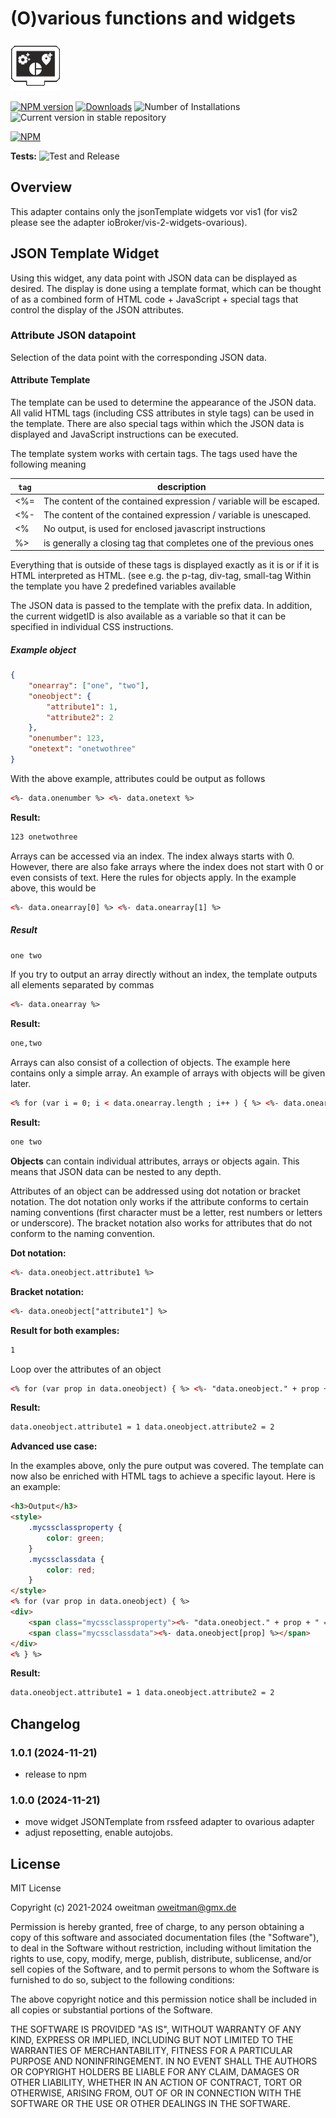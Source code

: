 # (O)various functions and widgets

![Logo](admin/ovarious.png)

[![NPM version](https://img.shields.io/npm/v/iobroker.ovarious.svg)](https://www.npmjs.com/package/iobroker.ovarious)
[![Downloads](https://img.shields.io/npm/dm/iobroker.ovarious.svg)](https://www.npmjs.com/package/iobroker.ovarious)
![Number of Installations](https://iobroker.live/badges/ovarious-installed.svg)
![Current version in stable repository](https://iobroker.live/badges/ovarious-stable.svg)

[![NPM](https://nodei.co/npm/iobroker.ovarious.png?downloads=true)](https://nodei.co/npm/iobroker.ovarious/)

**Tests:** ![Test and Release](https://github.com/oweitman/ioBroker.ovarious/workflows/Test%20and%20Release/badge.svg)

## Overview

This adapter contains only the jsonTemplate widgets vor vis1 (for vis2 please see the adapter ioBroker/vis-2-widgets-ovarious).

## JSON Template Widget

Using this widget, any data point with JSON data can be displayed as desired.
The display is done using a template format, which can be thought of as a combined form of HTML code + JavaScript + special tags that control the display of the JSON attributes.

### Attribute JSON datapoint

Selection of the data point with the corresponding JSON data.

#### Attribute Template

The template can be used to determine the appearance of the JSON data. All valid HTML tags (including CSS attributes in style tags) can be used in the template.
There are also special tags within which the JSON data is displayed and JavaScript instructions can be executed.

The template system works with certain tags.
The tags used have the following meaning

| `tag` | description                                                         |
| ----- | ------------------------------------------------------------------- |
| <%=   | The content of the contained expression / variable will be escaped. |
| <%-   | The content of the contained expression / variable is unescaped.    |
| <%    | No output, is used for enclosed javascript instructions             |
| %>    | is generally a closing tag that completes one of the previous ones  |

Everything that is outside of these tags is displayed exactly as it is or if it is HTML interpreted as HTML. (see e.g. the p-tag, div-tag, small-tag
Within the template you have 2 predefined variables available

The JSON data is passed to the template with the prefix data. In addition, the current widgetID is also available as a variable so that it can be specified in individual CSS instructions.

##### Example object

```json
{
    "onearray": ["one", "two"],
    "oneobject": {
        "attribute1": 1,
        "attribute2": 2
    },
    "onenumber": 123,
    "onetext": "onetwothree"
}
```

With the above example, attributes could be output as follows

```html
<%- data.onenumber %> <%- data.onetext %>
```

**Result:**

```html
123 onetwothree
```

Arrays can be accessed via an index. The index always starts with 0. However, there are also fake arrays where the index does not start with 0 or even consists of text. Here the rules for objects apply. In the example above, this would be

```html
<%- data.onearray[0] %> <%- data.onearray[1] %>
```

##### Result

```html
one two
```

If you try to output an array directly without an index, the template outputs all elements separated by commas

```html
<%- data.onearray %>
```

**Result:**

```html
one,two
```

Arrays can also consist of a collection of objects. The example here contains only a simple array. An example of arrays with objects will be given later.

```html
<% for (var i = 0; i < data.onearray.length ; i++ ) { %> <%- data.onearray[i] %> <% } %>
```

**Result:**

```html
one two
```

**Objects** can contain individual attributes, arrays or objects again. This means that JSON data can be nested to any depth.

Attributes of an object can be addressed using dot notation or bracket notation. The dot notation only works if the attribute conforms to certain naming conventions (first character must be a letter, rest numbers or letters or underscore).
The bracket notation also works for attributes that do not conform to the naming convention.

**Dot notation:**

```html
<%- data.oneobject.attribute1 %>
```

**Bracket notation:**

```html
<%- data.oneobject["attribute1"] %>
```

**Result for both examples:**

```html
1
```

Loop over the attributes of an object

```html
<% for (var prop in data.oneobject) { %> <%- "data.oneobject." + prop + " = " + data.oneobject[prop] %> <% } %>
```

**Result:**

```html
data.oneobject.attribute1 = 1 data.oneobject.attribute2 = 2
```

**Advanced use case:**

In the examples above, only the pure output was covered. The template can now also be enriched with HTML tags to achieve a specific layout. Here is an example:

```html
<h3>Output</h3>
<style>
    .mycssclassproperty {
        color: green;
    }
    .mycssclassdata {
        color: red;
    }
</style>
<% for (var prop in data.oneobject) { %>
<div>
    <span class="mycssclassproperty"><%- "data.oneobject." + prop + " = " %></span>
    <span class="mycssclassdata"><%- data.oneobject[prop] %></span>
</div>
<% } %>
```

**Result:**

```html
data.oneobject.attribute1 = 1 data.oneobject.attribute2 = 2
```

## Changelog

<!--
  Placeholder for the next version (at the beginning of the line):
  ### **WORK IN PROGRESS**
-->

### 1.0.1 (2024-11-21)

-   release to npm

### 1.0.0 (2024-11-21)

-   move widget JSONTemplate from rssfeed adapter to ovarious adapter
-   adjust reposetting, enable autojobs.

## License

MIT License

Copyright (c) 2021-2024 oweitman <oweitman@gmx.de>

Permission is hereby granted, free of charge, to any person obtaining a copy
of this software and associated documentation files (the "Software"), to deal
in the Software without restriction, including without limitation the rights
to use, copy, modify, merge, publish, distribute, sublicense, and/or sell
copies of the Software, and to permit persons to whom the Software is
furnished to do so, subject to the following conditions:

The above copyright notice and this permission notice shall be included in all
copies or substantial portions of the Software.

THE SOFTWARE IS PROVIDED "AS IS", WITHOUT WARRANTY OF ANY KIND, EXPRESS OR
IMPLIED, INCLUDING BUT NOT LIMITED TO THE WARRANTIES OF MERCHANTABILITY,
FITNESS FOR A PARTICULAR PURPOSE AND NONINFRINGEMENT. IN NO EVENT SHALL THE
AUTHORS OR COPYRIGHT HOLDERS BE LIABLE FOR ANY CLAIM, DAMAGES OR OTHER
LIABILITY, WHETHER IN AN ACTION OF CONTRACT, TORT OR OTHERWISE, ARISING FROM,
OUT OF OR IN CONNECTION WITH THE SOFTWARE OR THE USE OR OTHER DEALINGS IN THE
SOFTWARE.
